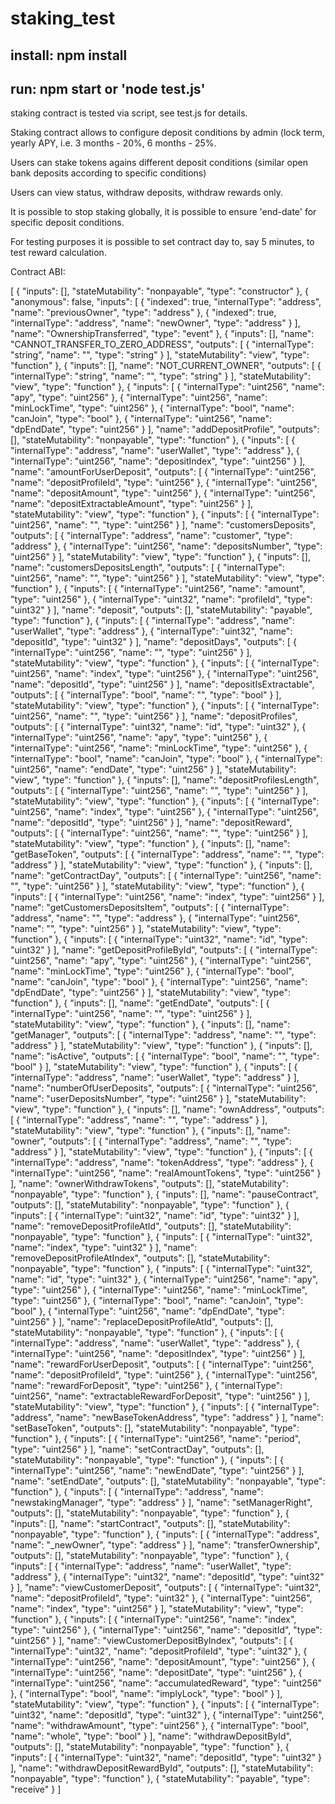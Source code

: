 # staking_test

## install: npm install
## run:  npm start or 'node test.js'
staking contract is tested via script, see test.js for details.

Staking contract allows to configure deposit conditions by admin
(lock term, yearly APY, i.e. 3 months - 20%, 6 months - 25%.

Users can stake tokens agains different deposit conditions (similar open bank deposits according
to specific conditions)

Users can view status, withdraw deposits, withdraw rewards only.

It is possible to stop staking globally, it is possible to ensure 'end-date' for specific deposit conditions.

For testing purposes it is possible to set contract day to, say 5 minutes, to test reward calculation.

Contract ABI:

[
	{
		"inputs": [],
		"stateMutability": "nonpayable",
		"type": "constructor"
	},
	{
		"anonymous": false,
		"inputs": [
			{
				"indexed": true,
				"internalType": "address",
				"name": "previousOwner",
				"type": "address"
			},
			{
				"indexed": true,
				"internalType": "address",
				"name": "newOwner",
				"type": "address"
			}
		],
		"name": "OwnershipTransferred",
		"type": "event"
	},
	{
		"inputs": [],
		"name": "CANNOT_TRANSFER_TO_ZERO_ADDRESS",
		"outputs": [
			{
				"internalType": "string",
				"name": "",
				"type": "string"
			}
		],
		"stateMutability": "view",
		"type": "function"
	},
	{
		"inputs": [],
		"name": "NOT_CURRENT_OWNER",
		"outputs": [
			{
				"internalType": "string",
				"name": "",
				"type": "string"
			}
		],
		"stateMutability": "view",
		"type": "function"
	},
	{
		"inputs": [
			{
				"internalType": "uint256",
				"name": "apy",
				"type": "uint256"
			},
			{
				"internalType": "uint256",
				"name": "minLockTime",
				"type": "uint256"
			},
			{
				"internalType": "bool",
				"name": "canJoin",
				"type": "bool"
			},
			{
				"internalType": "uint256",
				"name": "dpEndDate",
				"type": "uint256"
			}
		],
		"name": "addDepositProfile",
		"outputs": [],
		"stateMutability": "nonpayable",
		"type": "function"
	},
	{
		"inputs": [
			{
				"internalType": "address",
				"name": "userWallet",
				"type": "address"
			},
			{
				"internalType": "uint256",
				"name": "depositIndex",
				"type": "uint256"
			}
		],
		"name": "amountForUserDeposit",
		"outputs": [
			{
				"internalType": "uint256",
				"name": "depositProfileId",
				"type": "uint256"
			},
			{
				"internalType": "uint256",
				"name": "depositAmount",
				"type": "uint256"
			},
			{
				"internalType": "uint256",
				"name": "depositExtractableAmount",
				"type": "uint256"
			}
		],
		"stateMutability": "view",
		"type": "function"
	},
	{
		"inputs": [
			{
				"internalType": "uint256",
				"name": "",
				"type": "uint256"
			}
		],
		"name": "customersDeposits",
		"outputs": [
			{
				"internalType": "address",
				"name": "customer",
				"type": "address"
			},
			{
				"internalType": "uint256",
				"name": "depositsNumber",
				"type": "uint256"
			}
		],
		"stateMutability": "view",
		"type": "function"
	},
	{
		"inputs": [],
		"name": "customersDepositsLength",
		"outputs": [
			{
				"internalType": "uint256",
				"name": "",
				"type": "uint256"
			}
		],
		"stateMutability": "view",
		"type": "function"
	},
	{
		"inputs": [
			{
				"internalType": "uint256",
				"name": "amount",
				"type": "uint256"
			},
			{
				"internalType": "uint32",
				"name": "profileId",
				"type": "uint32"
			}
		],
		"name": "deposit",
		"outputs": [],
		"stateMutability": "payable",
		"type": "function"
	},
	{
		"inputs": [
			{
				"internalType": "address",
				"name": "userWallet",
				"type": "address"
			},
			{
				"internalType": "uint32",
				"name": "depositId",
				"type": "uint32"
			}
		],
		"name": "depositDays",
		"outputs": [
			{
				"internalType": "uint256",
				"name": "",
				"type": "uint256"
			}
		],
		"stateMutability": "view",
		"type": "function"
	},
	{
		"inputs": [
			{
				"internalType": "uint256",
				"name": "index",
				"type": "uint256"
			},
			{
				"internalType": "uint256",
				"name": "depositId",
				"type": "uint256"
			}
		],
		"name": "depositIsExtractable",
		"outputs": [
			{
				"internalType": "bool",
				"name": "",
				"type": "bool"
			}
		],
		"stateMutability": "view",
		"type": "function"
	},
	{
		"inputs": [
			{
				"internalType": "uint256",
				"name": "",
				"type": "uint256"
			}
		],
		"name": "depositProfiles",
		"outputs": [
			{
				"internalType": "uint32",
				"name": "id",
				"type": "uint32"
			},
			{
				"internalType": "uint256",
				"name": "apy",
				"type": "uint256"
			},
			{
				"internalType": "uint256",
				"name": "minLockTime",
				"type": "uint256"
			},
			{
				"internalType": "bool",
				"name": "canJoin",
				"type": "bool"
			},
			{
				"internalType": "uint256",
				"name": "endDate",
				"type": "uint256"
			}
		],
		"stateMutability": "view",
		"type": "function"
	},
	{
		"inputs": [],
		"name": "depositProfilesLength",
		"outputs": [
			{
				"internalType": "uint256",
				"name": "",
				"type": "uint256"
			}
		],
		"stateMutability": "view",
		"type": "function"
	},
	{
		"inputs": [
			{
				"internalType": "uint256",
				"name": "index",
				"type": "uint256"
			},
			{
				"internalType": "uint256",
				"name": "depositId",
				"type": "uint256"
			}
		],
		"name": "depositReward",
		"outputs": [
			{
				"internalType": "uint256",
				"name": "",
				"type": "uint256"
			}
		],
		"stateMutability": "view",
		"type": "function"
	},
	{
		"inputs": [],
		"name": "getBaseToken",
		"outputs": [
			{
				"internalType": "address",
				"name": "",
				"type": "address"
			}
		],
		"stateMutability": "view",
		"type": "function"
	},
	{
		"inputs": [],
		"name": "getContractDay",
		"outputs": [
			{
				"internalType": "uint256",
				"name": "",
				"type": "uint256"
			}
		],
		"stateMutability": "view",
		"type": "function"
	},
	{
		"inputs": [
			{
				"internalType": "uint256",
				"name": "index",
				"type": "uint256"
			}
		],
		"name": "getCustomersDepositsItem",
		"outputs": [
			{
				"internalType": "address",
				"name": "",
				"type": "address"
			},
			{
				"internalType": "uint256",
				"name": "",
				"type": "uint256"
			}
		],
		"stateMutability": "view",
		"type": "function"
	},
	{
		"inputs": [
			{
				"internalType": "uint32",
				"name": "id",
				"type": "uint32"
			}
		],
		"name": "getDepositProfileById",
		"outputs": [
			{
				"internalType": "uint256",
				"name": "apy",
				"type": "uint256"
			},
			{
				"internalType": "uint256",
				"name": "minLockTime",
				"type": "uint256"
			},
			{
				"internalType": "bool",
				"name": "canJoin",
				"type": "bool"
			},
			{
				"internalType": "uint256",
				"name": "dpEndDate",
				"type": "uint256"
			}
		],
		"stateMutability": "view",
		"type": "function"
	},
	{
		"inputs": [],
		"name": "getEndDate",
		"outputs": [
			{
				"internalType": "uint256",
				"name": "",
				"type": "uint256"
			}
		],
		"stateMutability": "view",
		"type": "function"
	},
	{
		"inputs": [],
		"name": "getManager",
		"outputs": [
			{
				"internalType": "address",
				"name": "",
				"type": "address"
			}
		],
		"stateMutability": "view",
		"type": "function"
	},
	{
		"inputs": [],
		"name": "isActive",
		"outputs": [
			{
				"internalType": "bool",
				"name": "",
				"type": "bool"
			}
		],
		"stateMutability": "view",
		"type": "function"
	},
	{
		"inputs": [
			{
				"internalType": "address",
				"name": "userWallet",
				"type": "address"
			}
		],
		"name": "numberOfUserDeposits",
		"outputs": [
			{
				"internalType": "uint256",
				"name": "userDepositsNumber",
				"type": "uint256"
			}
		],
		"stateMutability": "view",
		"type": "function"
	},
	{
		"inputs": [],
		"name": "ownAddress",
		"outputs": [
			{
				"internalType": "address",
				"name": "",
				"type": "address"
			}
		],
		"stateMutability": "view",
		"type": "function"
	},
	{
		"inputs": [],
		"name": "owner",
		"outputs": [
			{
				"internalType": "address",
				"name": "",
				"type": "address"
			}
		],
		"stateMutability": "view",
		"type": "function"
	},
	{
		"inputs": [
			{
				"internalType": "address",
				"name": "tokenAddress",
				"type": "address"
			},
			{
				"internalType": "uint256",
				"name": "realAmountTokens",
				"type": "uint256"
			}
		],
		"name": "ownerWithdrawTokens",
		"outputs": [],
		"stateMutability": "nonpayable",
		"type": "function"
	},
	{
		"inputs": [],
		"name": "pauseContract",
		"outputs": [],
		"stateMutability": "nonpayable",
		"type": "function"
	},
	{
		"inputs": [
			{
				"internalType": "uint32",
				"name": "id",
				"type": "uint32"
			}
		],
		"name": "removeDepositProfileAtId",
		"outputs": [],
		"stateMutability": "nonpayable",
		"type": "function"
	},
	{
		"inputs": [
			{
				"internalType": "uint32",
				"name": "index",
				"type": "uint32"
			}
		],
		"name": "removeDepositProfileAtIndex",
		"outputs": [],
		"stateMutability": "nonpayable",
		"type": "function"
	},
	{
		"inputs": [
			{
				"internalType": "uint32",
				"name": "id",
				"type": "uint32"
			},
			{
				"internalType": "uint256",
				"name": "apy",
				"type": "uint256"
			},
			{
				"internalType": "uint256",
				"name": "minLockTime",
				"type": "uint256"
			},
			{
				"internalType": "bool",
				"name": "canJoin",
				"type": "bool"
			},
			{
				"internalType": "uint256",
				"name": "dpEndDate",
				"type": "uint256"
			}
		],
		"name": "replaceDepositProfileAtId",
		"outputs": [],
		"stateMutability": "nonpayable",
		"type": "function"
	},
	{
		"inputs": [
			{
				"internalType": "address",
				"name": "userWallet",
				"type": "address"
			},
			{
				"internalType": "uint256",
				"name": "depositIndex",
				"type": "uint256"
			}
		],
		"name": "rewardForUserDeposit",
		"outputs": [
			{
				"internalType": "uint256",
				"name": "depositProfileId",
				"type": "uint256"
			},
			{
				"internalType": "uint256",
				"name": "rewardForDeposit",
				"type": "uint256"
			},
			{
				"internalType": "uint256",
				"name": "extractableRewardForDeposit",
				"type": "uint256"
			}
		],
		"stateMutability": "view",
		"type": "function"
	},
	{
		"inputs": [
			{
				"internalType": "address",
				"name": "newBaseTokenAddress",
				"type": "address"
			}
		],
		"name": "setBaseToken",
		"outputs": [],
		"stateMutability": "nonpayable",
		"type": "function"
	},
	{
		"inputs": [
			{
				"internalType": "uint256",
				"name": "period",
				"type": "uint256"
			}
		],
		"name": "setContractDay",
		"outputs": [],
		"stateMutability": "nonpayable",
		"type": "function"
	},
	{
		"inputs": [
			{
				"internalType": "uint256",
				"name": "newEndDate",
				"type": "uint256"
			}
		],
		"name": "setEndDate",
		"outputs": [],
		"stateMutability": "nonpayable",
		"type": "function"
	},
	{
		"inputs": [
			{
				"internalType": "address",
				"name": "newstakingManager",
				"type": "address"
			}
		],
		"name": "setManagerRight",
		"outputs": [],
		"stateMutability": "nonpayable",
		"type": "function"
	},
	{
		"inputs": [],
		"name": "startContract",
		"outputs": [],
		"stateMutability": "nonpayable",
		"type": "function"
	},
	{
		"inputs": [
			{
				"internalType": "address",
				"name": "_newOwner",
				"type": "address"
			}
		],
		"name": "transferOwnership",
		"outputs": [],
		"stateMutability": "nonpayable",
		"type": "function"
	},
	{
		"inputs": [
			{
				"internalType": "address",
				"name": "userWallet",
				"type": "address"
			},
			{
				"internalType": "uint32",
				"name": "depositId",
				"type": "uint32"
			}
		],
		"name": "viewCustomerDeposit",
		"outputs": [
			{
				"internalType": "uint32",
				"name": "depositProfileId",
				"type": "uint32"
			},
			{
				"internalType": "uint256",
				"name": "index",
				"type": "uint256"
			}
		],
		"stateMutability": "view",
		"type": "function"
	},
	{
		"inputs": [
			{
				"internalType": "uint256",
				"name": "index",
				"type": "uint256"
			},
			{
				"internalType": "uint256",
				"name": "depositId",
				"type": "uint256"
			}
		],
		"name": "viewCustomerDepositByIndex",
		"outputs": [
			{
				"internalType": "uint32",
				"name": "depositProfileId",
				"type": "uint32"
			},
			{
				"internalType": "uint256",
				"name": "depositAmount",
				"type": "uint256"
			},
			{
				"internalType": "uint256",
				"name": "depositDate",
				"type": "uint256"
			},
			{
				"internalType": "uint256",
				"name": "accumulatedReward",
				"type": "uint256"
			},
			{
				"internalType": "bool",
				"name": "implyLock",
				"type": "bool"
			}
		],
		"stateMutability": "view",
		"type": "function"
	},
	{
		"inputs": [
			{
				"internalType": "uint32",
				"name": "depositId",
				"type": "uint32"
			},
			{
				"internalType": "uint256",
				"name": "withdrawAmount",
				"type": "uint256"
			},
			{
				"internalType": "bool",
				"name": "whole",
				"type": "bool"
			}
		],
		"name": "withdrawDepositById",
		"outputs": [],
		"stateMutability": "nonpayable",
		"type": "function"
	},
	{
		"inputs": [
			{
				"internalType": "uint32",
				"name": "depositId",
				"type": "uint32"
			}
		],
		"name": "withdrawDepositRewardById",
		"outputs": [],
		"stateMutability": "nonpayable",
		"type": "function"
	},
	{
		"stateMutability": "payable",
		"type": "receive"
	}
]

